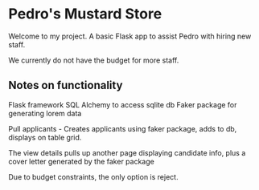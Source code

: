 # Pedro's Mustard Store
Welcome to my project. A basic Flask app to assist Pedro with hiring new staff.

We currently do not have the budget for more staff.




## Notes on functionality
Flask framework
SQL Alchemy to access sqlite db
Faker package for generating lorem data

Pull applicants - Creates applicants using faker package, adds to db, displays on table grid.

The view details pulls up another page displaying candidate info, plus a cover letter generated by the faker package

Due to budget constraints, the only option is reject.

